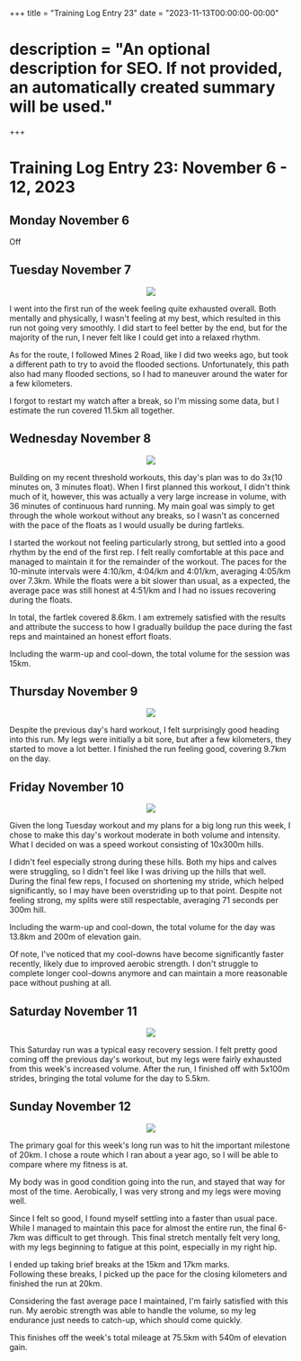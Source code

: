 +++
title = "Training Log Entry 23"
date = "2023-11-13T00:00:00-00:00"
# description = "An optional description for SEO. If not provided, an automatically created summary will be used."
+++


# Training Log Entry 23:  November 6 - 12, 2023

## Monday November 6

Off

## Tuesday November 7

<div style="text-align:center"><img src="/images/posts/training/2023/23/1.png.webp" /></div>

I went into the first run of the week feeling quite exhausted overall.
Both mentally and physically, I wasn't feeling at my best, which resulted in this run not going very smoothly.
I did start to feel better by the end, but for the majority of the run, I never felt like I could get into a relaxed rhythm.

As for the route, I followed Mines 2 Road, like I did two weeks ago, but took a different path to try to avoid the flooded sections.
Unfortunately, this path also had many flooded sections, so I had to maneuver around the water for a few kilometers.

I forgot to restart my watch after a break, so I'm missing some data, but I estimate the run covered 11.5km all together.

## Wednesday November 8

<div style="text-align:center"><img src="/images/posts/training/2023/23/2.png.webp" /></div>

Building on my recent threshold workouts, this day's plan was to do 3x(10 minutes on, 3 minutes float).
When I first planned this workout, I didn't think much of it, however, this was actually a very large increase in volume, with 36 minutes of continuous hard running. 
My main goal was simply to get through the whole workout without any breaks, so I wasn't as concerned with the pace of the floats as I would usually be during fartleks.

I started the workout not feeling particularly strong, but settled into a good rhythm by the end of the first rep.
I felt really comfortable at this pace and managed to maintain it for the remainder of the workout.
The paces for the 10-minute intervals were 4:10/km, 4:04/km and 4:01/km, averaging 4:05/km over 7.3km.
While the floats were a bit slower than usual, as a expected, the average pace was still honest at 4:51/km and I had no issues recovering during the floats.

In total, the fartlek covered 8.6km.
I am extremely satisfied with the results and attribute the success to how I gradually buildup the pace during the fast reps and maintained an honest effort floats.

Including the warm-up and cool-down, the total volume for the session was 15km.

## Thursday November 9

<div style="text-align:center"><img src="/images/posts/training/2023/23/3.png.webp" /></div>

Despite the previous day's hard workout, I felt surprisingly good heading into this run.
My legs were initially a bit sore, but after a few kilometers, they started to move a lot better.
I finished the run feeling good, covering 9.7km on the day.


## Friday November 10

<div style="text-align:center"><img src="/images/posts/training/2023/23/4.png.webp" /></div>

Given the long Tuesday workout and my plans for a big long run this week, I chose to make this day's workout moderate in both volume and intensity.
What I decided on was a speed workout consisting of 10x300m hills.

I didn't feel especially strong during these hills.
Both my hips and calves were struggling, so I didn't feel like I was driving up the hills that well.
During the final few reps, I focused on shortening my stride, which helped significantly, so I may have been overstriding up to that point.
Despite not feeling strong, my splits were still respectable, averaging 71 seconds per 300m hill.

Including the warm-up and cool-down, the total volume for the day was 13.8km and 200m of elevation gain.

Of note, I've noticed that my cool-downs have become significantly faster recently, likely due to improved aerobic strength.
I don't struggle to complete longer cool-downs anymore and can maintain a more reasonable pace without pushing at all.


## Saturday November 11

<div style="text-align:center"><img src="/images/posts/training/2023/23/5.png.webp" /></div>

This Saturday run was a typical easy recovery session.
I felt pretty good coming off the previous day's workout, but my legs were fairly exhausted from this week's increased volume.
After the run, I finished off with 5x100m strides, bringing the total volume for the day to 5.5km.

## Sunday November 12

<div style="text-align:center"><img src="/images/posts/training/2023/23/6.png.webp" /></div>

The primary goal for this week's long run was to hit the important milestone of 20km.
I chose a route which I ran about a year ago, so I will be able to compare where my fitness is at.

My body was in good condition going into the run, and stayed that way for most of the time.
Aerobically, I was very strong and my legs were moving well.

Since I felt so good, I found myself settling into a faster than usual pace.
While I managed to maintain this pace for almost the entire run, the final 6-7km was difficult to get through.
This final stretch mentally felt very long, with my legs beginning to fatigue at this point, especially in my right hip.

I ended up taking brief breaks at the 15km and 17km marks.  
Following these breaks, I picked up the pace for the closing kilometers and finished the run at 20km.

Considering the fast average pace I maintained, I'm fairly satisfied with this run.
My aerobic strength was able to handle the volume, so my leg endurance just needs to catch-up, which should come quickly.

This finishes off the week's total mileage at 75.5km with 540m of elevation gain.
